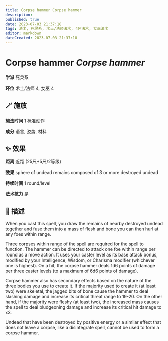 ```yaml
---
title: Corpse hammer Corpse hammer
description: 
published: true
date: 2023-07-03 21:37:18
tags: 法术, 死灵系, 术士/法师法术, 4环法术, 女巫法术
editor: markdown
dateCreated: 2023-07-03 21:37:18
---
```


# **Corpse hammer** *Corpse hammer*

**学派** 死灵系 

**环位** 术士/法师 4, 女巫 4

## 🪄 施放

**施法时间** 1 标准动作

**成分** 语言, 姿势, 材料

## ✨ 效果  

**距离** 近距 (25尺+5尺/2等级) 

**效果** sphere of undead remains composed of 3 or more destroyed undead 

**持续时间** 1 round/level 

**法术抗力** 是

## 📖 描述

When you cast this spell, you draw the remains of nearby destroyed undead together and fuse them into a mass of flesh and bone you can then hurl at any foes within range.

 Three corpses within range of the spell are required for the spell to function. The hammer can be directed to attack one foe within range per round as a move action. It uses your caster level as its base attack bonus, modified by your Intelligence, Wisdom, or Charisma modifier (whichever one is highest). On a hit, the corpse hammer deals 1d6 points of damage per three caster levels (to a maximum of 6d6 points of damage).

 Corpse hammer also has secondary effects based on the nature of the three bodies you use to create it. If the majority used to create it (at least two) were skeletal, the jagged bits of bone cause the hammer to deal slashing damage and increase its critical threat range to 19-20. On the other hand, if the majority were fleshy (at least two), the increased mass causes the spell to deal bludgeoning damage and increase its critical hit damage to x3.

 Undead that have been destroyed by positive energy or a similar effect that does not leave a corpse, like a disintegrate spell, cannot be used to form a corpse hammer.
    